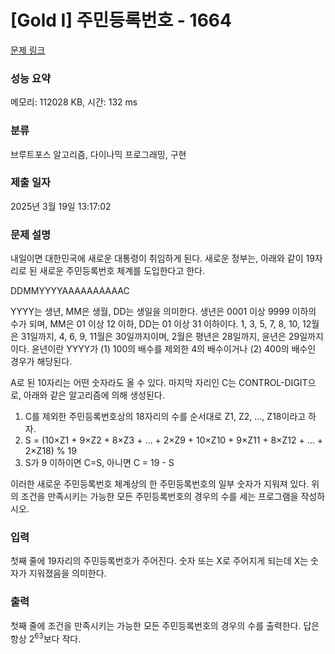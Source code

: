 # [Gold I] 주민등록번호 - 1664 

[문제 링크](https://www.acmicpc.net/problem/1664) 

### 성능 요약

메모리: 112028 KB, 시간: 132 ms

### 분류

브루트포스 알고리즘, 다이나믹 프로그래밍, 구현

### 제출 일자

2025년 3월 19일 13:17:02

### 문제 설명

<p>내일이면 대한민국에 새로운 대통령이 취임하게 된다. 새로운 정부는, 아래와 같이 19자리로 된 새로운 주민등록번호 체계를 도입한다고 한다.</p>

<p>DDMMYYYYAAAAAAAAAAC</p>

<p>YYYY는 생년, MM은 생월, DD는 생일을 의미한다. 생년은 0001 이상 9999 이하의 수가 되며, MM은 01 이상 12 이하, DD는 01 이상 31 이하이다. 1, 3, 5, 7, 8, 10, 12월은 31일까지, 4, 6, 9, 11월은 30일까지이며, 2월은 평년은 28일까지, 윤년은 29일까지이다. 윤년이란 YYYY가 (1) 100의 배수를 제외한 4의 배수이거나 (2) 400의 배수인 경우가 해당된다.</p>

<p>A로 된 10자리는 어떤 숫자라도 올 수 있다. 마지막 자리인 C는 CONTROL-DIGIT으로, 아래와 같은 알고리즘에 의해 생성된다.</p>

<ol>
	<li>C를 제외한 주민등록번호상의 18자리의 수를 순서대로 Z1, Z2, …, Z18이라고 하자.</li>
	<li>S = (10×Z1 + 9×Z2 + 8×Z3 + … + 2×Z9 + 10×Z10 + 9×Z11 + 8×Z12 + … + 2×Z18) % 19</li>
	<li>S가 9 이하이면 C=S, 아니면 C = 19 - S</li>
</ol>

<p>이러한 새로운 주민등록번호 체계상의 한 주민등록번호의 일부 숫자가 지워져 있다. 위의 조건을 만족시키는 가능한 모든 주민등록번호의 경우의 수를 세는 프로그램을 작성하시오.</p>

### 입력 

 <p>첫째 줄에 19자리의 주민등록번호가 주어진다. 숫자 또는 X로 주어지게 되는데 X는 숫자가 지워졌음을 의미한다.</p>

### 출력 

 <p>첫째 줄에 조건을 만족시키는 가능한 모든 주민등록번호의 경우의 수를 출력한다. 답은 항상 2<sup>63</sup>보다 작다.</p>

